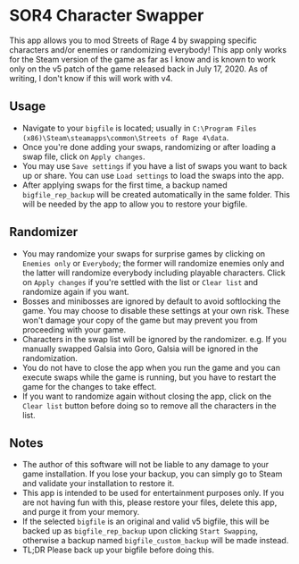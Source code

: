# SOR4 Character Swapper

This app allows you to mod Streets of Rage 4 by swapping
specific characters and/or enemies or randomizing everybody!
This app only works for the Steam version of the game as far
as I know and is known to work only on the v5 patch of the
game released back in July 17, 2020. As of writing, I don't
know if this will work with v4.

## Usage
* Navigate to your `bigfile` is located; usually in
`C:\Program Files (x86)\Steam\steamapps\common\Streets of
Rage 4\data`.
* Once you're done adding your swaps, randomizing or after
loading a swap file, click on `Apply changes`.
* You may use `Save settings` if you have a list of swaps
you want to back up or share. You can use `Load settings` to
load the swaps into the app.
* After applying swaps for the first time, a backup named
`bigfile_rep_backup` will be created automatically in the
same folder. This will be needed by the app to allow you to
restore your bigfile.

## Randomizer
* You may randomize your swaps for surprise games by
clicking on `Enemies only` or `Everybody`; the former will
randomize enemies only and the latter will randomize
everybody including playable characters. Click on
`Apply changes` if you're settled with the list or
`Clear list` and randomize again if you want.
* Bosses and minibosses are ignored by default to avoid
softlocking the game. You may choose to disable these
settings at your own risk.  These won't damage your copy
of the game but may prevent you from proceeding with your
game.
* Characters in the swap list will be ignored by the
randomizer. e.g. If you manually swapped Galsia into Goro,
Galsia will be ignored in the randomization.
* You do not have to close the app when you run the game and
you can execute swaps while the game is running, but you have
to restart the game for the changes to take effect.
* If you want to randomize again without closing the app,
click on the `Clear list` button before doing so to remove
all the characters in the list.

## Notes
* The author of this software will not be liable to any
damage to your game installation. If you lose your backup,
you can simply go to Steam and validate your installation to
restore it.
* This app is intended to be used for entertainment purposes
only. If you are not having fun with this, please restore
your files, delete this app, and purge it from your memory.
* If the selected `bigfile` is an original and valid v5
bigfile, this will be backed up as `bigfile_rep_backup` upon
clicking `Start Swapping`, otherwise a backup named
`bigfile_custom_backup` will be made instead.
* TL;DR Please back up your bigfile before doing this.